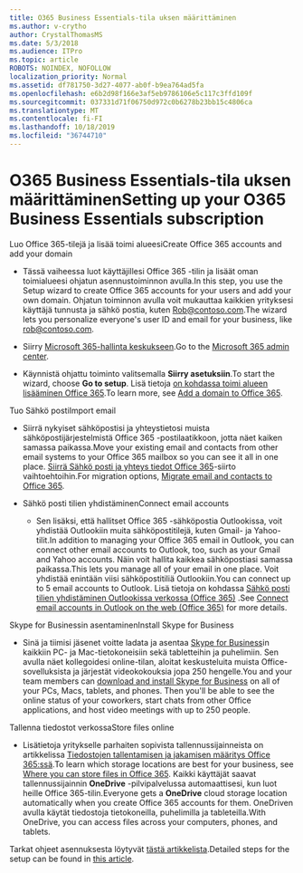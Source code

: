 ```yaml
---
title: O365 Business Essentials-tila uksen määrittäminen
ms.author: v-crytho
author: CrystalThomasMS
ms.date: 5/3/2018
ms.audience: ITPro
ms.topic: article
ROBOTS: NOINDEX, NOFOLLOW
localization_priority: Normal
ms.assetid: df781750-3d27-4077-ab0f-b9ea764ad5fa
ms.openlocfilehash: e6b2d98f166e3af5eb9786106e5c117c3ffd109f
ms.sourcegitcommit: 037331d71f06750d972c0b6278b23bb15c4806ca
ms.translationtype: MT
ms.contentlocale: fi-FI
ms.lasthandoff: 10/18/2019
ms.locfileid: "36744710"
---
```

# <a name="setting-up-your-o365-business-essentials-subscription"></a><span data-ttu-id="46819-102">O365 Business Essentials-tila uksen määrittäminen</span><span class="sxs-lookup"><span data-stu-id="46819-102">Setting up your O365 Business Essentials subscription</span></span>

<span data-ttu-id="46819-103">Luo Office 365-tilejä ja lisää toimi alueesi</span><span class="sxs-lookup"><span data-stu-id="46819-103">Create Office 365 accounts and add your domain</span></span>
  
- <span data-ttu-id="46819-104">Tässä vaiheessa luot käyttäjillesi Office 365 -tilin ja lisäät oman toimialueesi ohjatun asennustoiminnon avulla.</span><span class="sxs-lookup"><span data-stu-id="46819-104">In this step, you use the Setup wizard to create Office 365 accounts for your users and add your own domain.</span></span> <span data-ttu-id="46819-105">Ohjatun toiminnon avulla voit mukauttaa kaikkien yrityksesi käyttäjä tunnusta ja sähkö postia, kuten [Rob@contoso.com](mailto:rob@contoso.com).</span><span class="sxs-lookup"><span data-stu-id="46819-105">The wizard lets you personalize everyone's user ID and email for your business, like [rob@contoso.com](mailto:rob@contoso.com).</span></span>
    
- <span data-ttu-id="46819-106">Siirry [Microsoft 365-hallinta keskukseen](https://login.partner.microsoftonline.cn/).</span><span class="sxs-lookup"><span data-stu-id="46819-106">Go to the [Microsoft 365 admin center](https://login.partner.microsoftonline.cn/).</span></span>
    
- <span data-ttu-id="46819-107">Käynnistä ohjattu toiminto valitsemalla **Siirry asetuksiin**.</span><span class="sxs-lookup"><span data-stu-id="46819-107">To start the wizard, choose **Go to setup**.</span></span> <span data-ttu-id="46819-108">Lisä tietoja [on kohdassa toimi alueen lisääminen Office 365](https://docs.microsoft.com/office365/admin/setup/add-domain).</span><span class="sxs-lookup"><span data-stu-id="46819-108">To learn more, see [Add a domain to Office 365](https://docs.microsoft.com/office365/admin/setup/add-domain).</span></span>
    
<span data-ttu-id="46819-109">Tuo Sähkö posti</span><span class="sxs-lookup"><span data-stu-id="46819-109">Import email</span></span>
  
- <span data-ttu-id="46819-110">Siirrä nykyiset sähköpostisi ja yhteystietosi muista sähköpostijärjestelmistä Office 365 -postilaatikkoon, jotta näet kaiken samassa paikassa.</span><span class="sxs-lookup"><span data-stu-id="46819-110">Move your existing email and contacts from other email systems to your Office 365 mailbox so you can see it all in one place.</span></span> <span data-ttu-id="46819-111">[Siirrä Sähkö posti ja yhteys tiedot Office 365](https://docs.microsoft.com/office365/admin/setup/migrate-email-and-contacts-admin)-siirto vaihtoehtoihin.</span><span class="sxs-lookup"><span data-stu-id="46819-111">For migration options, [Migrate email and contacts to Office 365](https://docs.microsoft.com/office365/admin/setup/migrate-email-and-contacts-admin).</span></span>
    
- <span data-ttu-id="46819-112">Sähkö posti tilien yhdistäminen</span><span class="sxs-lookup"><span data-stu-id="46819-112">Connect email accounts</span></span>
    
  - <span data-ttu-id="46819-113">Sen lisäksi, että hallitset Office 365 -sähköpostia Outlookissa, voit yhdistää Outlookiin muita sähköpostitilejä, kuten Gmail- ja Yahoo-tilit.</span><span class="sxs-lookup"><span data-stu-id="46819-113">In addition to managing your Office 365 email in Outlook, you can connect other email accounts to Outlook, too, such as your Gmail and Yahoo accounts.</span></span> <span data-ttu-id="46819-114">Näin voit hallita kaikkea sähköpostiasi samassa paikassa.</span><span class="sxs-lookup"><span data-stu-id="46819-114">This lets you manage all of your email in one place.</span></span> <span data-ttu-id="46819-115">Voit yhdistää enintään viisi sähköpostitiliä Outlookiin.</span><span class="sxs-lookup"><span data-stu-id="46819-115">You can connect up to 5 email accounts to Outlook.</span></span> <span data-ttu-id="46819-116">Lisä tietoja on kohdassa [Sähkö posti tilien yhdistäminen Outlookissa verkossa (Office 365)](https://support.office.com/Article/Connect-email-accounts-in-Outlook-on-the-web-Office-365-d7012ff0-924f-4f78-8aca-c3912d886c4d) .</span><span class="sxs-lookup"><span data-stu-id="46819-116">See [Connect email accounts in Outlook on the web (Office 365)](https://support.office.com/Article/Connect-email-accounts-in-Outlook-on-the-web-Office-365-d7012ff0-924f-4f78-8aca-c3912d886c4d) for more details.</span></span> 
    
<span data-ttu-id="46819-117">Skype for Businessin asentaminen</span><span class="sxs-lookup"><span data-stu-id="46819-117">Install Skype for Business</span></span>
  
- <span data-ttu-id="46819-p105">Sinä ja tiimisi jäsenet voitte ladata ja asentaa [Skype for Business](https://support.office.com/Article/download-and-install-Skype-for-Business-8a0d4da8-9d58-44f9-9759-5c8f340cb3fb)in kaikkiin PC- ja Mac-tietokoneisiin sekä tabletteihin ja puhelimiin. Sen avulla näet kollegoidesi online-tilan, aloitat keskusteluita muista Office-sovelluksista ja järjestät videokokouksia jopa 250 hengelle.</span><span class="sxs-lookup"><span data-stu-id="46819-p105">You and your team members can [download and install Skype for Business](https://support.office.com/Article/download-and-install-Skype-for-Business-8a0d4da8-9d58-44f9-9759-5c8f340cb3fb) on all of your PCs, Macs, tablets, and phones. Then you'll be able to see the online status of your coworkers, start chats from other Office applications, and host video meetings with up to 250 people.</span></span> 
    
<span data-ttu-id="46819-120">Tallenna tiedostot verkossa</span><span class="sxs-lookup"><span data-stu-id="46819-120">Store files online</span></span>
  
- <span data-ttu-id="46819-121">Lisätietoja yritykselle parhaiten sopivista tallennussijainneista on artikkelissa [Tiedostojen tallentamisen ja jakamisen määritys Office 365:ssä](https://support.office.com/article/c7c20284-bc94-47f4-9728-d28e9daf0790.aspx).</span><span class="sxs-lookup"><span data-stu-id="46819-121">To learn which storage locations are best for your business, see [Where you can store files in Office 365](https://support.office.com/article/c7c20284-bc94-47f4-9728-d28e9daf0790.aspx).</span></span> <span data-ttu-id="46819-122">Kaikki käyttäjät saavat tallennussijainnin **OneDrive** -pilvipalvelussa automaattisesi, kun luot heille Office 365-tilin.</span><span class="sxs-lookup"><span data-stu-id="46819-122">Everyone gets a **OneDrive** cloud storage location automatically when you create Office 365 accounts for them.</span></span> <span data-ttu-id="46819-123">OneDriven avulla käytät tiedostoja tietokoneilla, puhelimilla ja tableteilla.</span><span class="sxs-lookup"><span data-stu-id="46819-123">With OneDrive, you can access files across your computers, phones, and tablets.</span></span> 
    
<span data-ttu-id="46819-124">Tarkat ohjeet asennuksesta löytyvät [tästä artikkelista](https://docs.microsoft.com/office365/admin/setup/setup).</span><span class="sxs-lookup"><span data-stu-id="46819-124">Detailed steps for the setup can be found in [this article](https://docs.microsoft.com/office365/admin/setup/setup).</span></span>
  

